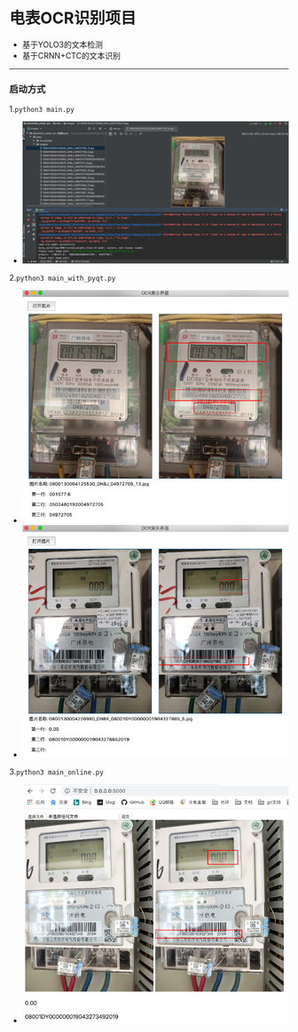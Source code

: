 # 电表OCR识别项目
  - 基于YOLO3的文本检测
  - 基于CRNN+CTC的文本识别
  
---
### 启动方式

1.```python3 main.py```
  - ![main](demo/main.jpg)

2.```python3 main_with_pyqt.py```
  - ![main_with_pyqt_01](demo/main_with_pyqt_01.jpg)
  - ![main_with_pyqt_02](demo/main_with_pyqt_02.jpg)
  
3.```python3 main_online.py```
  - ![main_online](demo/main_online.jpg)